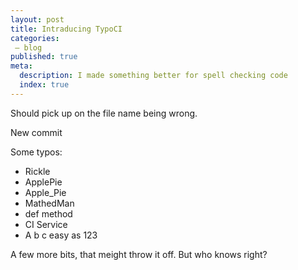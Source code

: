 ```yaml
---
layout: post
title: Intraducing TypoCI
categories:
 – blog
published: true
meta:
  description: I made something better for spell checking code
  index: true
---
```


Should pick up on the file name being wrong.

New commit

Some typos:
 - Rickle
 - ApplePie
 - Apple_Pie
 - MathedMan
 - def method
 - CI Service
 - A b c easy as 123

A few more bits, that meight throw it off. But who knows right?
